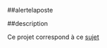 ##alertelaposte

##description 

 Ce projet correspond à ce [sujet](https://simplonco.github.io/nanterre-p10-devdata/s1/python/projet/projet.html)
